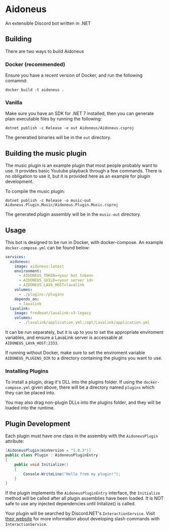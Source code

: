# Aidoneus
An extensible Discord bot written in .NET

## Building
There are two ways to build Aidoneus
### Docker (recommended)
Ensure you have a recent version of Docker, and run the following comamnd:
```
docker build -t aidoneus .
```
### Vanilla
Make sure you have an SDK for .NET 7 installed, then 
you can generate plain executable files by running the following:
```
dotnet publish -c Release -o out Aidoneus/Aidoneus.csproj
```
The generatied binaries will be in the `out` directory.

## Building the music plugin
The music plugin is an example plugin that most people probably want to use. It provides basic Youtube playback through a few commands.
There is no obligation to use it, but it is provided here as an example for plugin development.

To compile the music plugin:
```
dotnet publish -c Release -o music-out Aidoneus.Plugin.Music/Aidoneus.Plugin.Music.csproj
```
The generated plugin assembly will be in the `music-out` directory.

## Usage

This bot is designed to be run in Docker, with docker-compose. An example `docker-compose.yml` can be found below:
```yml
services:
  aidoneus:
    image: aidoneus:latest
    environment:
      - AIDONEUS_TOKEN=<your bot token>
      - AIDONEUS_GUILD=<your server id>
      - AIDONEUS_LAVA_HOST=lavalink
    volumes:
      - ./plugins:/plugins
    depends_on:
      - lavalink
  lavalink:
    image: fredboat/lavalink:v3-legacy
    volumes:
      - ./lavalink/application.yml:/opt/Lavalink/application.yml
```
It can be run separately, but it is up to you to set the appropriate enviroment variables, and ensure a LavaLink server is accessable at `AIDONEUS_LAVA_HOST:2333`.

If running without Docker, make sure to set the enviroment variable `AIDONEUS_PLUGINS_DIR` to a directory containing the plugins you want to use.

### Installing Plugins

To install a plugin, drag it's DLL into the plugins folder. If using the `docker-compose.yml` given above, there will be a directory named `plugins` which they can be placed into.

You may also drag non-plugin DLLs into the plugins folder, and they will be loaded into the runtime.

## Plugin Development

Each plugin must have one class in the assembly with the `AidoneusPlugin` attribute:
```cs
[AidoneusPlugin(minVersion = "1.0.3")]
public class Plugin : AidoneusPluginEntry
{
    public void Initialize()
    {
        Console.WriteLine("Hello from my plugin!");
    }
}
```
If the plugin implements the `AidoneusPluginEntry` interface, the `Initialize` method will be called after all plugin assemblies have been loaded. It is NOT safe to use any 
injected dependencies until Initalize() is called.

Your plugin will be searched by Discord.NET's `InteractionService`. Visit [their website](https://discordnet.dev/guides/int_framework/intro.html) for more information about developing slash commands with `InteractionService`.

